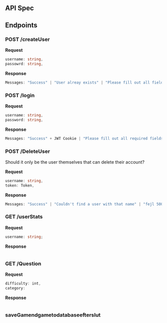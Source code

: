 ## API Spec

## Endpoints

### POST /createUser

**Request**

```ts
username: string,
passowrd: string,
```

**Response**

```ts
Messages: "Success" | "User alreay exists" | "Please fill out all fields";
```

### POST /login

**Request**

```ts
username: string,
password: string,
```

**Response**

```ts
Messages: "Success" + JWT Cookie | "Please fill out all required fields." | "No user found." | "Incorrect password.";
```

### POST /DeleteUser

Should it only be the user themselves that can delete their account?

**Request**

```ts
username: string,
token: Token,
```

**Response**

```ts
Messages: "Success" | "Couldn't find a user with that name" | "fejl 500";
```

### GET /userStats

**Request**

```ts
username: string;
```

**Response**

```ts

```

### GET /Question

**Request**

```ts
difficulty: int,
category:
```

**Response**

```ts

```

### saveGamendgametodatabaseefterslut
